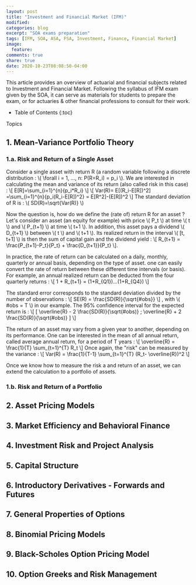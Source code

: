 ```yaml
---
layout: post
title: "Investment and Financial Market (IFM)"
modified:
categories: blog
excerpt: "SOA exams preparation"
tags: [IFM, SOA, ASA, FSA, Investment, Finance, Financial Market]
image:
  feature:
comments: true
share: true
date: 2020-10-23T08:08:50-04:00
---
```


This article provides an overview of actuarial and financial subjects related to Investment and Financial Market. Following the syllabus of IFM exam given by the SOA, it can serve as materials for students to prepare the exam, or for actuaries & other financial professions to consult for their work.  

* Table of Contents
{:toc}

 Topics
## 1. Mean-Variance Portfolio Theory

### 1.a. Risk and Return of a Single Asset

Consider a single asset with return R (a random variable following a discrete distribution : \\( \forall i = 1, ..., n: P(R=R_i) = p_i  \\). We are interested in calculating the mean and variance of its return (also called risk in this case) : 
\\[ E[R]=\sum_{i=1}^{n}{p_i*R_i} \\] 
\\[ Var(R)= E[(R_i-E[R])^2] =\sum_{i=1}^{n}{p_i(R_i-E[R])^2} = E[R^2]-(E[R])^2 \\]
The standard deviation of R is : \\( SD(R)=\sqrt{Var(R)} \\)

Now the question is, how do we define the (rate of) return R for an asset ? 
Let's consider an asset (an equity for example) with price \\( P_t \\) at time \\( t \\) and \\( P_{t+1} \\) at time \\( t+1 \\). In addition, this asset pays a dividend \\( D_{t+1} \\) between \\( t \\) and \\( t+1 \\). Its realized return in the interval \\( [t, t+1] \\) is then the sum of capital gain and the dividend yield :
\\[ R_{t+1} = \frac{P_{t+1}-P_t}{P_t} + \frac{D_{t+1}}{P_t} \\].

In practice, the rate of return can be calculated on a daily, monthly, quarterly or annual basis, depending on the type of asset. one can easily convert the rate of return between these different time intervals (or basis). For example, an annual realized return can be deducted from the four quarterly returns :
\\[ 1 + R_{t+1} = (1+R_{Q1})...(1+R_{Q4}) \\]

The standard error corresponds to the standard deviation divided by the number of observations : 
\\[ SE(R) = \frac{SD(R)}{\sqrt{#obs}} \\]
, with \\( #obs = T \\) in our example.
The 95% confidence interval for the expected return is :
\\[ [ \overline{R} - 2 \frac{SD(R)}{\sqrt(#obs)} ; \overline{R} + 2 \frac{SD(R)}{\sqrt(#obs)} ] \\]

The return of an asset may vary from a given year to another, depending on its performance. One can be interested in the mean of all annual return, called  average annual return, for a period of T years :
\\[ \overline{R} = \frac{1}{T} \sum_{t=1}^{T} R_t \\]
Once again, the "risk" can be measured by the variance :
\\[ Var(R) = \frac{1}{T-1} \sum_{t=1}^{T} (R_t- \overline{R})^2 \\]



Once we know how to measure the risk a and return of an asset, we can extend the calculation to a portfolio of assets.
### 1.b. Risk and Return of a Portfolio



## 2. Asset Pricing Models
## 3. Market Efficiency and Behavioral Finance
## 4. Investment Risk and Project Analysis
## 5. Capital Structure
## 6. Introductory Derivatives - Forwards and Futures
## 7. General Properties of Options
## 8. Binomial Pricing Models
## 9. Black-Scholes Option Pricing Model
## 10. Option Greeks and Risk Management

